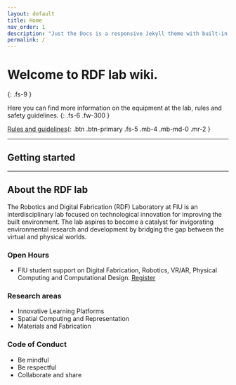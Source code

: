 ```yaml
---
layout: default
title: Home
nav_order: 1
description: "Just the Docs is a responsive Jekyll theme with built-in search that is easily customizable and hosted on GitHub Pages."
permalink: /
---
```


# Welcome to RDF lab wiki.
{: .fs-9 }

Here you can find more information on the equipment at the lab, rules and safety guidelines.
{: .fs-6 .fw-300 }

[Rules and guidelines](/labwiki/docs/rules){: .btn .btn-primary .fs-5 .mb-4 .mb-md-0 .mr-2 } 

---

## Getting started



---

## About the RDF lab

The Robotics and Digital Fabrication (RDF) Laboratory at FIU is an interdisciplinary lab focused on technological innovation for improving the built environment. The lab aspires to become a catalyst for invigorating environmental research and development by bridging the gap between the virtual and physical worlds. 

### Open Hours

- FIU student support on Digital Fabrication, Robotics, VR/AR, Physical Computing and Computational Design. 
[Register](https://docs.google.com/forms/d/e/1FAIpQLSdwPzQAzlCh5ivKtbf-LfQS375Z0bqJ9HEECH3i91SQJz-WsA/viewform?usp=sf_link)
### Research areas

- Innovative Learning Platforms
- Spatial Computing and Representation 
- Materials and Fabrication


### Code of Conduct

- Be mindful
- Be respectful 
- Collaborate and share
